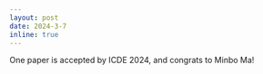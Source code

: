 ```yaml
---
layout: post
date: 2024-3-7
inline: true
---
```


One paper is accepted by ICDE 2024, and congrats to Minbo Ma! 